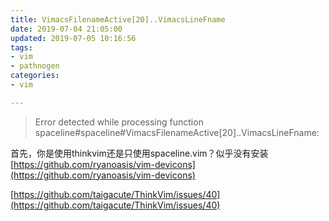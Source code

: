 ```yaml
---
title: VimacsFilenameActive[20]..VimacsLineFname
date: 2019-07-04 21:05:00
updated: 2019-07-05 10:16:56
tags: 
- vim
- pathnogen
categories: 
- vim

---
```

> Error detected while processing function
> spaceline#spaceline#VimacsFilenameActive[20]..VimacsLineFname:

首先，你是使用thinkvim还是只使用spaceline.vim？似乎没有安装 [https://github.com/ryanoasis/vim-devicons](https://github.com/ryanoasis/vim-devicons)


<!--more-->


[https://github.com/taigacute/ThinkVim/issues/40](https://github.com/taigacute/ThinkVim/issues/40)